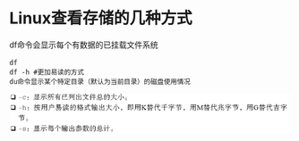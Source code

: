 # Linux查看存储的几种方式

df命令会显示每个有数据的已挂载文件系统

```shell
df 
df -h #更加易读的方式
du命令显示某个特定目录（默认为当前目录）的磁盘使用情况
```

![](https://github.com/zyl-fun/pic/blob/master/%E4%BC%81%E4%B8%9A%E5%BE%AE%E4%BF%A1%E6%88%AA%E5%9B%BE_20200623151451.png?raw=true)

